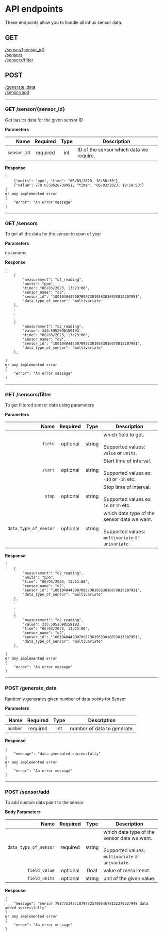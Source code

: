 # API endpoints

These endpoints allow you to handle all influx sensor data.

## GET
 [/sensor/{sensor_id}](https://github.com/PruthviThakor/SensorDataGraph/tree/main/backend#get-sensorsensor_id) <br/>
 [/sensors](https://github.com/PruthviThakor/SensorDataGraph/edit/main/backend/README.md#get-sensors) <br/>
 [/sensors/filter](https://github.com/PruthviThakor/SensorDataGraph/edit/main/backend/README.md#get-sensorsfilter) <br/>

## POST
 [/generate_data](https://github.com/PruthviThakor/SensorDataGraph/edit/main/backend/README.md#post-generate_data) <br/>
[/sensor/add](https://github.com/PruthviThakor/SensorDataGraph/edit/main/backend/README.md#post-sensoradd) <br/>
___

### GET /sensor/{sensor_id}
Get basics data for the given sensor ID

**Parameters**

|          Name | Required |  Type   | Description                                                                                                                                                           |
| -------------:|:--------:|:-------:| --------------------------------------------------------------------------------------------------------------------------------------------------------------------- |
|     `sensor_id` | required | int  | ID of the sensor which data we require.                                                                     |


**Response**

```
[
    {"units": "ppm", "time": "06/03/2023, 18:58:50"}, 
    {"value": 770.0559628738051, "time": "06/03/2023, 18:58:50"}
]
or any implemented error
{
    "error": "An error message"
}
```
___

### GET /sensors
To get all the data for the sensor in span of year

**Parameters**

no params

**Response**

```
[
    {
        "measurement": "o2_reading",
        "units": "ppm",
        "time": "06/03/2023, 13:23:06",
        "sensor_name": "o2",
        "sensor_id": "100104044200709573019583016078813207951",
        "data_type_of_sensor": "multivariate"
    },
    .
    .
    .
    {
        "measurement": "o2_reading",
        "value": 330.5952690159193,
        "time": "06/03/2023, 13:23:06",
        "sensor_name": "o2",
        "sensor_id": "100104044200709573019583016078813207951",
        "data_type_of_sensor": "multivariate"
    },

]
or any implemented error
{
    "error": "An error message"
}
```
___

### GET /sensors/filter
To get filtered sensor data using parameters

**Parameters**

|          Name | Required |  Type   | Description                                                                                                                                                         |
| -------------:|:--------:|:-------:| ------------------------------------------------------------------------------------------------------------------------------------------------------------------- |
|     `field` | optional | string  | which field to get. <br/><br/> Supported values: `value` or `units`.                                                                   |
|     `start` | optional | string  | Start time of interval. <br/><br/> Supported values ex: `-1d` or `-1h` etc.                                                                   |
|     `stop` | optional | string  | Stop time of interval. <br/><br/> Supported values ex: `1d` or `1h` etc.                                                                  |
|     `data_type_of_sensor` | optional | string  | which data type of the sensor data we want. <br/><br/> Supported values: `multivariate` or `univariate`.                                                                   |


**Response**

```
[
    {
        "measurement": "o2_reading",
        "units": "ppm",
        "time": "06/03/2023, 13:23:06",
        "sensor_name": "o2",
        "sensor_id": "100104044200709573019583016078813207951",
        "data_type_of_sensor": "multivariate"
    },
    .
    .
    .
    {
        "measurement": "o2_reading",
        "value": 330.5952690159193,
        "time": "06/03/2023, 13:23:06",
        "sensor_name": "o2",
        "sensor_id": "100104044200709573019583016078813207951",
        "data_type_of_sensor": "multivariate"
    },

]
or any implemented error
{
    "error": "An error message"
}
```
___

### POST /generate_data
Randomly generates given number of data points for Sensor

**Parameters**

|          Name | Required |   Type  | Description                                                                                                                                                         |
| -------------:|:--------:|:-------:| ------------------------------------------------------------------------------------------------------------------------------------------------------------------- |
|     `number` | required | int  | number of data to generate.                                                                  |


**Response**

```
{
    "message": "data generated successfully"
}
or any implemented error
{
    "error": "An error message"
}   
```
___

### POST /sensor/add
To add custom data point to the sensor

**Body Parameters**

|          Name | Required |  Type   | Description                                                                                                                                                         |
| -------------:|:--------:|:-------:| ------------------------------------------------------------------------------------------------------------------------------------------------------------------- |
|     `data_type_of_sensor` | required | string  | which data type of the sensor data we want. <br/><br/> Supported values: `multivariate` or `univariate`.            |
|    `field_value` | optional | float  | value of mesarment.    |
|     `field_units` | optional | string  | unit of the given value.    |

**Response**

```
{
    "message": "sensor 79877534771879772570964679152279527948 data added successfully"
}
or any implemented error
{
    "error": "An error message"
}
```

